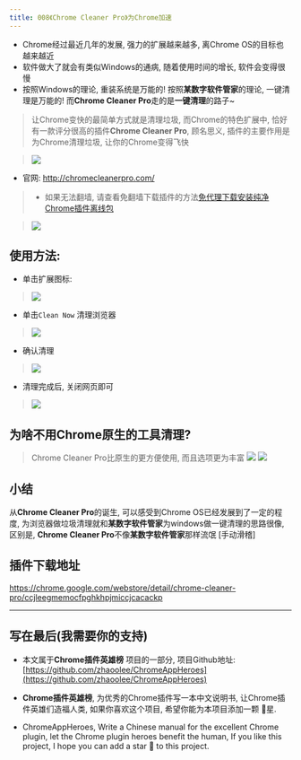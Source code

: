 ```yaml
---
title: 008《Chrome Cleaner Pro》为Chrome加速
---
```

- Chrome经过最近几年的发展, 强力的扩展越来越多, 离Chrome OS的目标也越来越近
- 软件做大了就会有类似Windows的通病, 随着使用时间的增长, 软件会变得很慢
- 按照Windows的理论, 重装系统是万能的! 按照**某数字软件管家**的理论, 一键清理是万能的! 而**Chrome Cleaner Pro**走的是**一键清理**的路子~

> 让Chrome变快的最简单方式就是清理垃圾, 而Chrome的特色扩展中, 恰好有一款评分很高的插件**Chrome Cleaner Pro**, 顾名思义, 插件的主要作用是为Chrome清理垃圾, 让你的Chrome变得飞快

> ![](https://v2fy.com/asset/008_chrome_cleaner_pro/282f321517e249968f349bda10a4f474.png)

- 官网: http://chromecleanerpro.com/

> - 如果无法翻墙, 请查看免翻墙下载插件的方法[免代理下载安装纯净Chrome插件离线包](https://www.jianshu.com/p/02115e262c4f)

> ![](https://v2fy.com/asset/008_chrome_cleaner_pro/bc1b9558c87a423abca709de742826e8.png)

## 使用方法:
- 单击扩展图标:

> ![](https://v2fy.com/asset/008_chrome_cleaner_pro/c39d0727962f4d8cada9975c72c04820.png)

- 单击`Clean Now` 清理浏览器

> ![](https://v2fy.com/asset/008_chrome_cleaner_pro/cc1f88ce77b646f2adbf9d62403e56ef.png)

- 确认清理

> ![](https://v2fy.com/asset/008_chrome_cleaner_pro/fccdf819bfa043dfb312a80995c858ee.png)

- 清理完成后, 关闭网页即可
> ![](https://v2fy.com/asset/008_chrome_cleaner_pro/6645ff81a6164660a5749a7a56ce8b1f.png)

## 为啥不用Chrome原生的工具清理?
> Chrome Cleaner Pro比原生的更方便使用, 而且选项更为丰富
> ![](https://v2fy.com/asset/008_chrome_cleaner_pro/0cf16026ce9247c49eebd7877d663559.png)
> ![](https://v2fy.com/asset/008_chrome_cleaner_pro/c8e36ef5fd1b47e19260eec271a5e608.png)

## 小结
从**Chrome Cleaner Pro**的诞生, 可以感受到Chrome OS已经发展到了一定的程度, 为浏览器做垃圾清理就和**某数字软件管家**为windows做一键清理的思路很像, 区别是, **Chrome Cleaner Pro**不像**某数字软件管家**那样流氓 [手动滑稽]


## 插件下载地址

https://chrome.google.com/webstore/detail/chrome-cleaner-pro/ccjleegmemocfpghkhpjmiccjcacackp


---

## 写在最后(我需要你的支持)
- 本文属于**Chrome插件英雄榜** 项目的一部分, 项目Github地址: [https://github.com/zhaoolee/ChromeAppHeroes](https://github.com/zhaoolee/ChromeAppHeroes)

- **Chrome插件英雄榜**, 为优秀的Chrome插件写一本中文说明书, 让Chrome插件英雄们造福人类, 如果你喜欢这个项目, 希望你能为本项目添加一颗 🌟星.

- ChromeAppHeroes, Write a Chinese manual for the excellent Chrome plugin, let the Chrome plugin heroes benefit the human, If you like this project, I hope you can add a star 🌟 to this project.